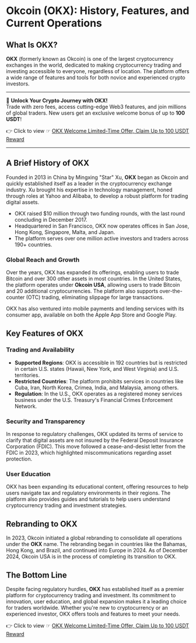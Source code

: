 # Okcoin (OKX): History, Features, and Current Operations

## What Is OKX?

**OKX** (formerly known as Okcoin) is one of the largest cryptocurrency exchanges in the world, dedicated to making cryptocurrency trading and investing accessible to everyone, regardless of location. The platform offers a wide range of features and tools for both novice and experienced crypto investors.

---

🚀 **Unlock Your Crypto Journey with OKX!**  
Trade with zero fees, access cutting-edge Web3 features, and join millions of global traders. New users get an exclusive welcome bonus of up to **100 USDT**!  

👉 Click to view ☞ [OKX Welcome Limited-Time Offer, Claim Up to 100 USDT Reward](https://bit.ly/OKXe)

---

## A Brief History of OKX

Founded in 2013 in China by Mingxing "Star" Xu, **OKX** began as Okcoin and quickly established itself as a leader in the cryptocurrency exchange industry. Xu brought his expertise in technology management, honed through roles at Yahoo and Alibaba, to develop a robust platform for trading digital assets.

- OKX raised $10 million through two funding rounds, with the last round concluding in December 2017.
- Headquartered in San Francisco, OKX now operates offices in San Jose, Hong Kong, Singapore, Malta, and Japan.
- The platform serves over one million active investors and traders across 190+ countries.

### Global Reach and Growth

Over the years, OKX has expanded its offerings, enabling users to trade Bitcoin and over 300 other assets in most countries. In the United States, the platform operates under **Okcoin USA**, allowing users to trade Bitcoin and 20 additional cryptocurrencies. The platform also supports over-the-counter (OTC) trading, eliminating slippage for large transactions. 

OKX has also ventured into mobile payments and lending services with its consumer app, available on both the Apple App Store and Google Play.

## Key Features of OKX

### Trading and Availability

- **Supported Regions**: OKX is accessible in 192 countries but is restricted in certain U.S. states (Hawaii, New York, and West Virginia) and U.S. territories.
- **Restricted Countries**: The platform prohibits services in countries like Cuba, Iran, North Korea, Crimea, India, and Malaysia, among others.
- **Regulation**: In the U.S., OKX operates as a registered money services business under the U.S. Treasury's Financial Crimes Enforcement Network.

### Security and Transparency

In response to regulatory challenges, OKX updated its terms of service to clarify that digital assets are not insured by the Federal Deposit Insurance Corporation (FDIC). This move followed a cease-and-desist letter from the FDIC in 2023, which highlighted miscommunications regarding asset protection.

### User Education

OKX has been expanding its educational content, offering resources to help users navigate tax and regulatory environments in their regions. The platform also provides guides and tutorials to help users understand cryptocurrency trading and investment strategies.

## Rebranding to OKX

In 2023, Okcoin initiated a global rebranding to consolidate all operations under the **OKX** name. The rebranding began in countries like the Bahamas, Hong Kong, and Brazil, and continued into Europe in 2024. As of December 2024, Okcoin USA is in the process of completing its transition to OKX.

## The Bottom Line

Despite facing regulatory hurdles, **OKX** has established itself as a premier platform for cryptocurrency trading and investment. Its commitment to innovation, user education, and global expansion makes it a leading choice for traders worldwide. Whether you're new to cryptocurrency or an experienced investor, OKX offers tools and features to meet your needs.

👉 Click to view ☞ [OKX Welcome Limited-Time Offer, Claim Up to 100 USDT Reward](https://bit.ly/OKXe)

